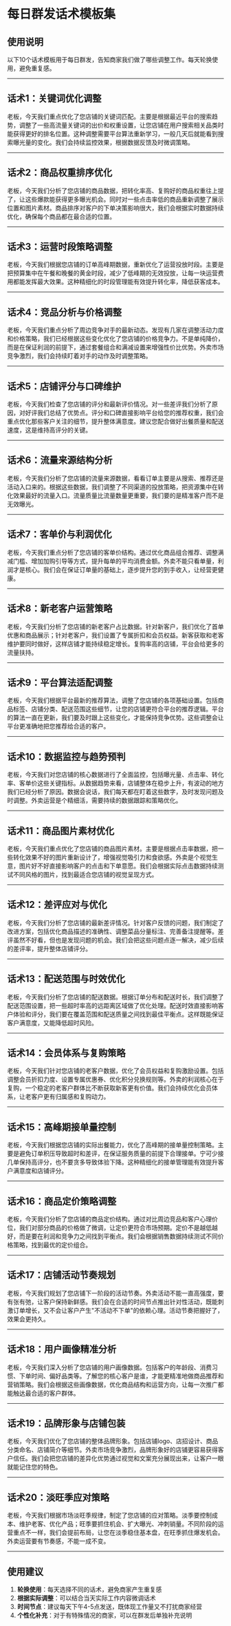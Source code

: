 # 每日群发话术模板集

## 使用说明
以下10个话术模板用于每日群发，告知商家我们做了哪些调整工作。每天轮换使用，避免重复感。

---

## 话术1：关键词优化调整

老板，今天我们重点优化了您店铺的关键词匹配。主要是根据最近平台的搜索趋势，调整了一些高流量关键词的出价和权重设置，让您店铺在用户搜索相关品类时能获得更好的排名位置。这种调整需要平台算法重新学习，一般几天后就能看到搜索曝光量的变化。我们会持续监控效果，根据数据反馈及时微调策略。

---

## 话术2：商品权重排序优化

老板，今天我们分析了您店铺的商品数据，把转化率高、复购好的商品权重往上提了，让这些爆款能获得更多曝光机会。同时对一些点击率低的商品重新调整了展示位置和图片素材。商品排序对客户的下单决策影响很大，我们会根据实时数据持续优化，确保每个商品都在最合适的位置。

---

## 话术3：运营时段策略调整

老板，今天我们根据您店铺的订单高峰期数据，重新优化了运营投放时段。主要是把预算集中在午餐和晚餐的黄金时段，减少了低峰期的无效投放，让每一块运营费用都能发挥最大效果。这种精细化的时段管理能有效提升转化率，降低获客成本。

---

## 话术4：竞品分析与价格调整

老板，今天我们重点分析了周边竞争对手的最新动态。发现有几家在调整活动力度和价格策略，我们已经根据这些变化优化了您店铺的价格竞争力。不是单纯降价，而是在保证利润的前提下，通过套餐组合和满减设置来增强性价比优势。外卖市场竞争激烈，我们会持续盯着对手的动作及时调整策略。

---

## 话术5：店铺评分与口碑维护

老板，今天我们检查了您店铺的评分和最新评价情况。对一些差评我们分析了原因，对好评我们总结了优势点。评分和口碑直接影响平台给您的推荐权重，我们会重点优化那些客户关注的细节，提升整体满意度。建议您配合做好出餐质量和配送速度，这是维持高评分的关键。

---

## 话术6：流量来源结构分析

老板，今天我们分析了您店铺的流量来源数据，看看订单主要是从搜索、推荐还是活动入口来的。根据这些数据，我们调整了不同渠道的投放策略，把资源集中在转化效果最好的流量入口。流量质量比流量数量更重要，我们要的是精准客户而不是无效曝光。

---

## 话术7：客单价与利润优化

老板，今天我们重点分析了您店铺的客单价结构。通过优化商品组合推荐、调整满减门槛、增加加购引导等方式，提升每单的平均消费金额。外卖不能只看单量，利润才是核心。我们会在保证订单量的基础上，逐步提升您的到手收入，让经营更健康。

---

## 话术8：新老客户运营策略

老板，今天我们分析了您店铺的新老客户占比数据。针对新客户，我们优化了首单优惠和商品展示；针对老客户，我们设置了专属折扣和会员权益。新客获取和老客维护要同时做好，这样店铺才能持续稳定增长。复购率高的店铺，平台会给更多的流量扶持。

---

## 话术9：平台算法适配调整

老板，今天我们根据平台最新的推荐算法，调整了您店铺的各项基础设置。包括商品标签、店铺分类、配送范围这些细节，让您的店铺更符合平台的推荐逻辑。平台的算法一直在更新，我们要及时跟上这些变化，才能保持竞争优势。这些调整会让平台更准确地把您推荐给合适的客户。

---

## 话术10：数据监控与趋势预判

老板，今天我们对您店铺的核心数据进行了全面监控，包括曝光量、点击率、转化率、客单价这些关键指标。从数据趋势来看，店铺整体在稳步上升，有波动的地方我们已经分析了原因。数据会说话，我们每天都在盯着这些数字，及时发现问题及时调整。外卖运营是个精细活，需要持续的数据跟踪和策略优化。

---

## 话术11：商品图片素材优化

老板，今天我们重点优化了您店铺的商品图片素材。主要是根据点击率数据，把一些转化效果不好的图片重新设计了，增强视觉吸引力和食欲感。外卖是个视觉生意，图片好不好直接影响客户的点击和下单意愿。我们会根据实际点击数据持续测试不同风格的图片，找到最适合您店铺的视觉呈现方式。

---

## 话术12：差评应对与优化

老板，今天我们分析了您店铺的最新差评情况。针对客户反馈的问题，我们制定了改进方案，包括优化商品描述的准确性、调整菜品分量标注、完善备注提醒等。差评虽然不好看，但也是发现问题的机会。我们会把这些问题点逐一解决，减少后续的差评率，提升整体店铺评分。

---

## 话术13：配送范围与时效优化

老板，今天我们分析了您店铺的配送数据。根据订单分布和配送时长，我们调整了配送范围设置，把一些超时率高的远距离区域做了优化处理。配送时效直接影响客户体验和评分，我们要在覆盖范围和配送质量之间找到最佳平衡点。这样既能保证客户满意度，又能降低超时风险。

---

## 话术14：会员体系与复购策略

老板，今天我们针对您店铺的老客户数据，优化了会员权益和复购激励设置。包括调整会员折扣力度、设置专属优惠券、优化积分兑换规则等。外卖的利润核心在于复购，一个稳定的老客户群体比不断获取新客更有价值。我们会持续优化会员体系，让老客户更有归属感和复购动力。

---

## 话术15：高峰期接单量控制

老板，今天我们根据您店铺的实际出餐能力，优化了高峰期的接单量控制策略。主要是避免订单积压导致超时和差评，在保证服务质量的前提下合理接单。宁可少接几单保持高评分，也不要贪多导致体验下降。这种精细化的接单管理能有效提升客户满意度和店铺评分。

---

## 话术16：商品定价策略调整

老板，今天我们分析了您店铺的商品定价结构。通过对比周边竞品和客户心理价位，我们对部分商品的价格做了微调，让定价更符合市场预期。定价不是越低越好，而是要在利润和竞争力之间找到平衡点。我们会根据销售数据持续测试不同价格策略，找到最优的定价组合。

---

## 话术17：店铺活动节奏规划

老板，今天我们规划了您店铺下一阶段的活动节奏。外卖活动不能一直高强度，要有张有弛，让客户保持新鲜感。我们会在合适的时间节点推出针对性活动，既能刺激订单增长，又不会让客户产生"不活动不下单"的依赖心理。活动节奏把握好了，效果会更持久。

---

## 话术18：用户画像精准分析

老板，今天我们深入分析了您店铺的用户画像数据。包括客户的年龄段、消费习惯、下单时间、偏好品类等。了解您的核心客户是谁，才能更精准地做商品推荐和营销策略。我们会根据这些画像数据，优化商品结构和运营方向，让每一次推广都能触达最合适的客户群体。

---

## 话术19：品牌形象与店铺包装

老板，今天我们优化了您店铺的整体品牌形象。包括店铺logo、店招设计、商品分类命名、店铺简介等细节。外卖市场竞争激烈，品牌形象好的店铺更容易获得客户信任。我们会把您店铺的差异化优势通过视觉和文案充分展现出来，让客户一眼就能记住您的特色。

---

## 话术20：淡旺季应对策略

老板，今天我们根据市场淡旺季规律，制定了您店铺的应对策略。淡季要控制成本、维护老客、优化产品；旺季要抓住机会、扩大曝光、冲刺销量。不同阶段的运营重点不一样，我们会提前布局，让您在淡季稳住基本盘，在旺季抓住爆发机会。外卖运营要有节奏感，不能一成不变。

---

## 使用建议

1. **轮换使用**：每天选择不同的话术，避免商家产生重复感
2. **根据实际调整**：可以结合当天实际工作内容微调话术
3. **时间节点**：建议每天下午4-5点发送，既体现工作量又不打扰商家经营
4. **个性化补充**：对于有特殊情况的商家，可以在群发后单独补充说明



